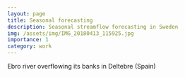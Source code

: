 ```yaml
---
layout: page
title: Seasonal forecasting
description: Seasonal streamflow forecasting in Sweden
img: /assets/img/IMG_20180413_115925.jpg
importance: 1
category: work
---
```


<div class="row">
    <div class="col-sm mt-3 mt-md-0">
        <img class="img-fluid rounded z-depth-1" src="{{ '/assets/img/IMG_20180413_115925.jpg' | relative_url }}" alt="" title="Ebro river overflowing"/>
    </div>
</div>
<div class="caption">
    Ebro river overflowing its banks in Deltebre (Spain)
</div>